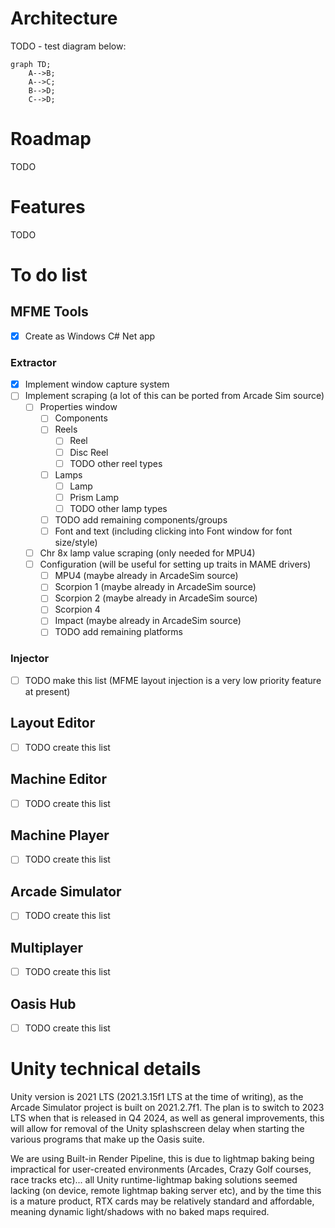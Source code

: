 # Architecture
TODO - test diagram below:

<!-- 
    https://docs.github.com/en/get-started/writing-on-github/working-with-advanced-formatting/creating-diagrams
    
    https://mermaid.js.org/intro/
    
    And a live editor for quick testing here: https://mermaid.live/
-->

```mermaid
graph TD;
    A-->B;
    A-->C;
    B-->D;
    C-->D;
```

# Roadmap
TODO

# Features
TODO

# To do list

## MFME Tools
- [x] Create as Windows C# Net app

### Extractor
- [x] Implement window capture system
- [ ] Implement scraping (a lot of this can be ported from Arcade Sim source)
  - [ ] Properties window
    - [ ]  Components
      - [ ] Reels
        - [ ] Reel
        - [ ] Disc Reel
        - [ ] TODO other reel types
      - [ ] Lamps
        - [ ] Lamp
        - [ ] Prism Lamp
        - [ ] TODO other lamp types
      - [ ] TODO add remaining components/groups
    - [ ] Font and text (including clicking into Font window for font size/style)
  - [ ] Chr 8x lamp value scraping (only needed for MPU4)
  - [ ] Configuration (will be useful for setting up traits in MAME drivers)
    - [ ] MPU4 (maybe already in ArcadeSim source)
    - [ ] Scorpion 1 (maybe already in ArcadeSim source)
    - [ ] Scorpion 2 (maybe already in ArcadeSim source)
    - [ ] Scorpion 4
    - [ ] Impact (maybe already in ArcadeSim source)
    - [ ] TODO add remaining platforms
    
### Injector
- [ ] TODO make this list (MFME layout injection is a very low priority feature at present)

## Layout Editor
- [ ] TODO create this list

## Machine Editor
- [ ] TODO create this list

## Machine Player
- [ ] TODO create this list

## Arcade Simulator
- [ ] TODO create this list

## Multiplayer
- [ ] TODO create this list

## Oasis Hub
- [ ] TODO create this list


# Unity technical details
Unity version is 2021 LTS (2021.3.15f1 LTS at the time of writing), as the Arcade Simulator project is built on 2021.2.7f1. The plan is to switch to 2023 LTS when that is released in Q4 2024, as well as general improvements, this will allow for removal of the Unity splashscreen delay when starting the various programs that make up the Oasis suite.

We are using Built-in Render Pipeline, this is due to lightmap baking being impractical for user-created environments (Arcades, Crazy Golf courses, race tracks etc)... all Unity runtime-lightmap baking solutions seemed lacking (on device, remote lightmap baking server etc), and by the time this is a mature product, RTX cards may be relatively standard and affordable, meaning dynamic light/shadows with no baked maps required.

